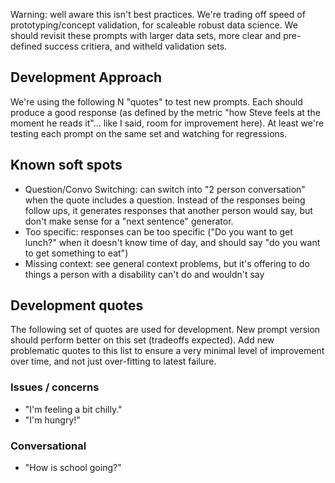 
Warning: well aware this isn't best practices. We're trading off speed of prototyping/concept validation, for scaleable robust data science. We should revisit these prompts with larger data sets, more clear and pre-defined success critiera, and witheld validation sets.

## Development Approach

We're using the following N "quotes" to test new prompts. Each should produce a good response (as defined by the metric "how Steve feels at the moment he reads it"... like I said, room for improvement here). At least we're testing each prompt on the same set and watching for regressions.

## Known soft spots

 - Question/Convo Switching: can switch into "2 person conversation" when the quote includes a question. Instead of the responses being follow ups, it generates responses that another person would say, but don't make sense for a "next sentence" generator.
 - Too specific: responses can be too specific ("Do you want to get lunch?" when it doesn't know time of day, and should say "do you want to get something to eat")
 - Missing context: see general context problems, but it's offering to do things a person with a disability can't do and wouldn't say

 ## Development quotes 

The following set of quotes are used for development. New prompt version should perform better on this set (tradeoffs expected). Add new problematic quotes to this list to ensure a very minimal level of improvement over time, and not just over-fitting to latest failure.

### Issues / concerns

 - "I'm feeling a bit chilly."
 - "I'm hungry!"

### Conversational

 - "How is school going?"
